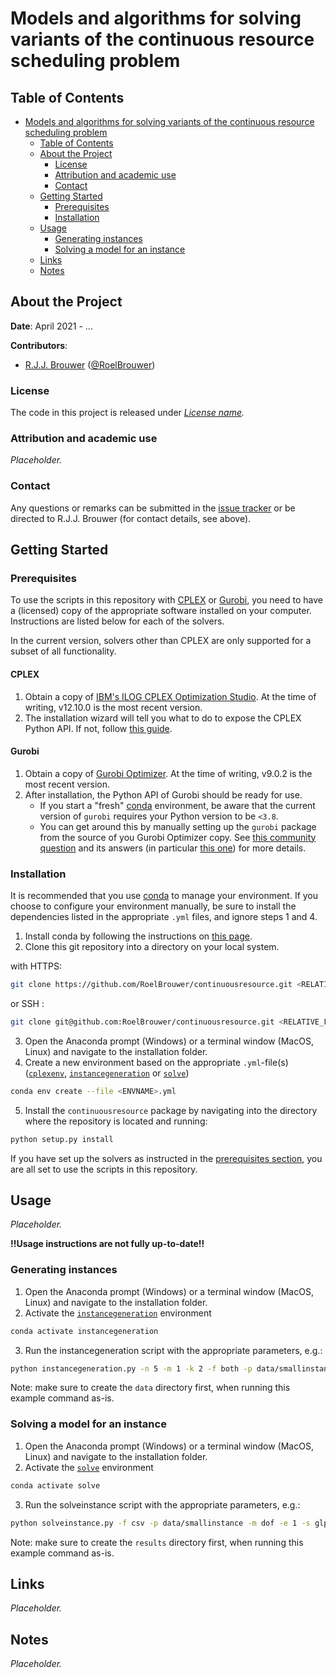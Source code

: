 # Models and algorithms for solving variants of the continuous resource scheduling problem

## Table of Contents

- [Models and algorithms for solving variants of the continuous resource scheduling problem](#models-and-algorithms-for-solving-variants-of-the-continuous-resource-scheduling-problem)
  - [Table of Contents](#table-of-contents)
  - [About the Project](#about-the-project)
    - [License](#license)
    - [Attribution and academic use](#attribution-and-academic-use)
    - [Contact](#contact)
  - [Getting Started](#getting-started)
    - [Prerequisites](#prerequisites)
    - [Installation](#installation)
  - [Usage](#usage)
    - [Generating instances](#generating-instances)
    - [Solving a model for an instance](#solving-a-model-for-an-instance)
  - [Links](#links)
  - [Notes](#notes)

## About the Project

**Date**: April 2021 - ...

**Contributors**:

- [R.J.J. Brouwer](https://www.uu.nl/staff/RJJBrouwer) ([@RoelBrouwer](https://github.com/RoelBrouwer))

### License

The code in this project is released under _[License name](LICENSE)._
<!-- Update later -->

### Attribution and academic use

_Placeholder._
<!-- Update later -->

### Contact

Any questions or remarks can be submitted in the [issue tracker](https://github.com/RoelBrouwer/continuousresource/issues) or be directed to R.J.J. Brouwer (for contact details, see above).

## Getting Started

### Prerequisites
To use the scripts in this repository with [CPLEX](https://www.ibm.com/products/ilog-cplex-optimization-studio) or [Gurobi](https://www.gurobi.com/), you need to have a (licensed) copy of the appropriate software installed on your computer. Instructions are listed below for each of the solvers.

In the current version, solvers other than CPLEX are only supported for a subset of all functionality.

#### CPLEX
1. Obtain a copy of [IBM's ILOG CPLEX Optimization Studio](https://www.ibm.com/products/ilog-cplex-optimization-studio). At the time of writing, v12.10.0 is the most recent version.
2. The installation wizard will tell you what to do to expose the CPLEX Python API. If not, follow [this guide](https://www.ibm.com/support/knowledgecenter/SSSA5P_12.10.0/ilog.odms.cplex.help/CPLEX/GettingStarted/topics/set_up/Python_setup.html).

#### Gurobi
1. Obtain a copy of [Gurobi Optimizer](https://www.gurobi.com/downloads/). At the time of writing, v9.0.2 is the most recent version.
2. After installation, the Python API of Gurobi should be ready for use.
    - If you start a "fresh" [conda](https://docs.conda.io/) environment, be aware that the current version of `gurobi` requires your Python version to be `<3.8`.
    - You can get around this by manually setting up the `gurobi` package from the source of you Gurobi Optimizer copy. See [this community question](https://support.gurobi.com/hc/en-us/community/posts/360059881591-Gurobi-with-python-version-3-8) and its answers (in particular [this one](https://support.gurobi.com/hc/en-us/community/posts/360059881591/comments/360012744731)) for more details.

### Installation

It is recommended that you use [conda](https://docs.conda.io/) to manage your environment. If you choose to configure your environment manually, be sure to install the dependencies listed in the appropriate `.yml` files, and ignore steps 1 and 4.

1. Install conda by following the instructions on [this page](https://conda.io/projects/conda/en/latest/user-guide/install/index.html).
2. Clone this git repository into a directory on your local system.

with HTTPS:
```sh
git clone https://github.com/RoelBrouwer/continuousresource.git <RELATIVE_FOLDER_PATH>
```

or SSH :
```sh
git clone git@github.com:RoelBrouwer/continuousresource.git <RELATIVE_FOLDER_PATH>
```

3. Open the Anaconda prompt (Windows) or a terminal window (MacOS, Linux) and navigate to the installation folder.
4. Create a new environment based on the appropriate `.yml`-file(s) ([`cplexenv`](cplexenv.yml), [`instancegeneration`](instancegeneration.yml) or [`solve`](solve.yml))
```sh
conda env create --file <ENVNAME>.yml
```
5. Install the `continuousresource` package by navigating into the directory where the repository is located and running:
```sh
python setup.py install
```

If you have set up the solvers as instructed in the [prerequisites section](#prerequisites), you are all set to use the scripts in this repository.

## Usage

_Placeholder._

**!!Usage instructions are not fully up-to-date!!**

### Generating instances

1. Open the Anaconda prompt (Windows) or a terminal window (MacOS, Linux) and navigate to the installation folder.
2. Activate the [`instancegeneration`](instancegeneration.yml) environment
```sh
conda activate instancegeneration
```
3. Run the instancegeneration script with the appropriate parameters, e.g.:
```sh
python instancegeneration.py -n 5 -m 1 -k 2 -f both -p data/smallinstance
```
Note: make sure to create the `data` directory first, when running this example command as-is.

### Solving a model for an instance

1. Open the Anaconda prompt (Windows) or a terminal window (MacOS, Linux) and navigate to the installation folder.
2. Activate the [`solve`](solve.yml) environment
```sh
conda activate solve
```
3. Run the solveinstance script with the appropriate parameters, e.g.:
```sh
python solveinstance.py -f csv -p data/smallinstance -m dof -e 1 -s glpk -o results
```
Note: make sure to create the `results` directory first, when running this example command as-is.

## Links

_Placeholder._

## Notes

_Placeholder._